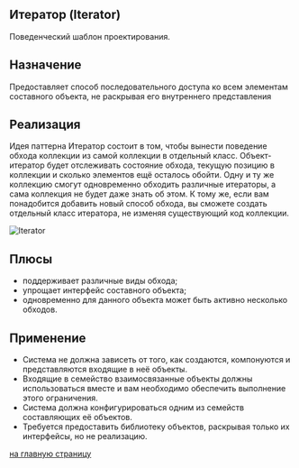 Итератор (Iterator)
-------------------------
 Поведенческий шаблон проектирования.
  
Назначение
-------------------------
 Предоставляет способ последовательного доступа ко всем элементам составного объекта, 
 не раскрывая его внутреннего представления
 
 Реализация
 -------------------------
 Идея паттерна Итератор состоит в том, чтобы вынести поведение обхода коллекции из самой коллекции в отдельный класс.
 Объект-итератор будет отслеживать состояние обхода, текущую позицию в коллекции и сколько элементов ещё осталось обойти. 
 Одну и ту же коллекцию смогут одновременно обходить различные итераторы, а сама коллекция не будет даже знать об этом.
 К тому же, если вам понадобится добавить новый способ обхода, вы сможете создать отдельный класс итератора, 
 не изменяя существующий код коллекции.
 
 ![Iterator](https://refactoring.guru/images/patterns/diagrams/iterator/structure.png)

Плюсы
-------------------------
 - поддерживает различные виды обхода;
 - упрощает интерфейс составного объекта;
 - одновременно для данного объекта может быть активно несколько обходов.

Применение
-------------------------
 - Система не должна зависеть от того, как создаются, компонуются и представляются входящие в неё объекты.
 - Входящие в семейство взаимосвязанные объекты должны использоваться вместе и вам необходимо обеспечить выполнение этого ограничения.
 - Система должна конфигурироваться одним из семейств составляющих её объектов.
 - Требуется предоставить библиотеку объектов, раскрывая только их интерфейсы, но не реализацию.
 
 [на главную страницу](https://github.com/EvgeniyShipov/patterns)